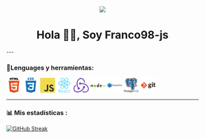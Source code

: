 <div id="header" align="center">
<img src="https://media.giphy.com/media/bAQH7WXKqtIBrPs7sR/giphy.gif" width="200"/>
<h1>Hola 👋🏻, Soy Franco98-js</h1>
</div>
---

<div align="left">
<h3>🔨Lenguages y herramientas:</h3>
<div>
<img src="https://github.com/devicons/devicon/blob/master/icons/html5/html5-original-wordmark.svg" title="HTML5" alt="HTML5" width="40" height="40"/>

<img src="https://github.com/devicons/devicon/blob/master/icons/css3/css3-plain-wordmark.svg" title="CSS3" alt="CSS3" width="40" height="40"/>

<img src="https://github.com/devicons/devicon/blob/master/icons/javascript/javascript-original.svg" title="JS" alt="JS" width="40" height="40"/>

<img src="https://github.com/devicons/devicon/blob/master/icons/react/react-original-wordmark.svg" title="REACT" alt="REACT" width="40" height="40"/>

<img src="https://github.com/devicons/devicon/blob/master/icons/redux/redux-original.svg" title="REDUX" alt="REDUX" width="40" height="40"/>

<img src="https://github.com/devicons/devicon/blob/master/icons/nodejs/nodejs-original-wordmark.svg" title="NODEJS" alt="NODEJS" width="40" height="40"/>
  
<img src="https://github.com/devicons/devicon/blob/master/icons/sequelize/sequelize-original-wordmark.svg" title="SEQUELIZE" alt="SEQUELIZE" width="40" height="40"/>

<img src="https://github.com/devicons/devicon/blob/master/icons/postgresql/postgresql-original-wordmark.svg" title="PSQL" alt="PSQL" width="40" height="40"/>

<img src="https://github.com/devicons/devicon/blob/master/icons/git/git-original-wordmark.svg" title="GIT" alt="GIT" width="40" height="40"/>
</div>
</div>

---

### 📊 Mis estadísticas :
[![GitHub Streak](https://streak-stats.demolab.com?user=Franco98-js&theme=tokyonight&hide_border=true&border_radius=10&locale=es&date_format=j%20M%5B%20Y%5D)](https://git.io/streak-stats)

